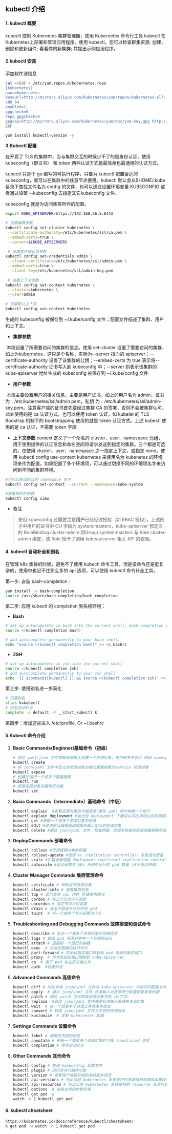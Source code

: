 ## **kubectl 介绍**

####  **1. kubectl 概要**

kubectl 控制 Kubernetes 集群管理器，使用 Kubernetes 命令行工具 kubectl 在 Kubernetes上部署和管理应用程序。使用 kubectl，您可以检查群集资源; 创建，删除和更新组件; 看看你的新集群; 并提出示例应用程序。

#### **2.kubectl 安装**

添加软件源信息

```sh
cat <<EOF > /etc/yum.repos.d/kubernetes.repo
[kubernetes]
name=Kubernetes
baseurl=http://mirrors.aliyun.com/kubernetes/yum/repos/kubernetes-el7-
x86_64
enabled=1
gpgcheck=0
repo_gpgcheck=0
gpgkey=http://mirrors.aliyun.com/kubernetes/yum/doc/yum-key.gpg http://mirrors.aliyun.com/kubernetes/yum/doc/rpm-package-key.gpg
EOF

yum install kubectl-version -y
```

**3.Kubectl 配置** 

在开启了 TLS 的集群中，当与集群交互的时候少不了的是身份认证，使用 kubeconfig（即证书） 和 token 两种认证方式是最简单也最通用的认证方式。

kubectl 只是个 go 编写的可执行程序，只要为 kubectl 配置合适的 kubeconfig，就可以在集群中的任意节点使用。kubectl 默认会从$HOME/.kube 目录下查找文件名为 config 的文件，也可以通过设置环境变量 KUBECONFIG 或者通过设置 --kubeconfig 去指定其它kubeconfig 文件。

kubeconfig 就是为访问集群所作的配置。

```sh
export KUBE_APISERVER=https://192.168.56.5:6443

# 设置集群参数
kubectl config set-cluster kubernetes \
 --certificate-authority=/etc/kubernetes/ssl/ca.pem \
 --embed-certs=true \
 --server=${KUBE_APISERVER}
 
 # 设置客户端认证参数
kubectl config set-credentials admin \
 --client-certificate=/etc/kubernetes/ssl/admin.pem \
 --embed-certs=true \
 --client-key=/etc/kubernetes/ssl/admin-key.pem
 
 # 设置上下文参数
kubectl config set-context kubernetes \
 --cluster=kubernetes \
 --user=admin
 
# 设置默认上下文
kubectl config use-context Kubernetes
```

生成的 kubeconfig 被保存到 ~/.kube/config 文件；配置文件描述了集群、用户和上下文。

- **集群参数**

​	本段设置了所需要访问的集群的信息。使用 set-cluster 设置了需要访问的集群，如上为kubernetes，这只是个名称，实际为--server 指向的 apiserver；--certificate-authority 设置了该集群的公钥；--embed-certs 为 true 表示将--certificate-authority 证书写入到		kubeconfig 中；--server 则表示该集群的 kube-apiserver 地址生成的 kubeconfig 被保存到 ~/.kube/config 文件

- **用户参数**

​	本段主要设置用户的相关信息，主要是用户证书。如上的用户名为 admin，证书为：/etc/kubernetes/ssl/admin.pem，私钥		为：/etc/kubernetes/ssl/admin-key.pem。注意客户端的证书首先要经过集群 CA 的签署，否则不会被集群认可。此处使用的是 ca 认证方式，也可以使用 token 认证，如 kubelet 的 TLS Boostrap 机制下的 bootstrapping 使用的就是 token 认证方式。上述 kubectl 使用的是 ca 认证，不需要 token 字段

- **上下文参数**
  context 定义了一个命名的 cluster、user、namespace 元组，用于使用提供的认证信息和命名空间将请求发送到指定的集群。三个都是可选的，仅使用 cluster、user、namespace 之一指定上下文，或指定 none。使用 kubectl config use-context kubernetes 来使用名为 kubenetes 的环境项来作为配置。如果配置了多个环境项，可以通过切换不同的环境项名字来访问到不同的集群环境。

```sh
#也可以修改默认的 namespace 名字
kubectl config set-context --current --namespace=kube-system

#查看相应的参数
kubectl config view
```

- 备注	
> 使用 kubeconfig 还需要注意**用户**已经经过授权（如 RBAC 授权），上述例子中用户的证书中 OU 字段为 system:masters，kube-apiserver 预定义的 RoleBinding cluster-admin 将Group system:masters 与 Role cluster-admin 绑定，该 Role 授予了调用 kubeapiserver 相关 API 的权限。

#### **4. kubectl 自动补全和别名**

在管理 k8s 集群的时候，避免不了使用 kubectl 命令工具，但是该命令还是挺复杂的，使用中也记不住那么多的 api 选项，可以使用 kubectl 命令补全工具。 

第一步: 安装 bash-completion：

```sh
yum install -y bash-completion 
source /usr/share/bash-completion/bash_completion
```

第二步: 应用 kubectl 的 completion 到系统环境：

- **Bash**

```sh
# set up autocomplete in bash into the current shell, bash-completion package should be installed first.
source <(kubectl completion bash)

# add autocomplete permanently to your bash shell.
echo "source <(kubectl completion bash)" >> ~/.bashrc
```

- **ZSH**

```sh
# set up autocomplete in zsh into the current shell
source <(kubectl completion zsh)  
# add autocomplete permanently to your zsh shell
echo '[[ $commands[kubectl] ]] && source <(kubectl completion zsh)' >> ~/.zshrc 
```

第三步: 使用别名进一步简化

```sh
# 设置别名
alias k=kubectl
# 别名自动补全
complete -o default -F __start_kubectl k
```

第四步：增加这些进入 /etc/profile. Or ~/.bashrc

#### **5.Kubectl 命令介绍** 

1. **Basic Commands(Beginner)基础命令（初级）**

   ```sh
   # 通过 yaml/json 文件或者标准输入创建一个资源对象，支持很多子命令 例如 namespace pod deployment service 等
   kubectl create 
   # 将 json/yaml 文件中定义的资源对象的端口暴露给新的service 资源对象
   kubectl expose 
   # 创建并运行一个或多个容器镜像
   kubectl run 
   # 配置资源对象设置特定功能
   kubectl set 
   ```

2. **Basic Commands（Intermediate）基础命令（中级）**

   ```sh
   kubectl explain  #查看资源对象的详细信息(编写 yaml 的时候做一个提示
   kubectl explain deployment #会出现 deployment 下面可以写的字段以及字段属性还有 可以逐级使用
   kubectl get #获取一个或多个资源对象的信息
   kubectl edit #使用默认编辑器编辑服务器上定义的资源对象
   kubectl delete #通过 json/yaml 文件、标准舒服、资源名称或标签选择器来删除资源
   ```

3. **DeployCommands 部署命令**

   ```sh
   kubectl rollout #资源管理对象的部署
   kubectl rollout-update #使用 rc（replication controller）来做滚动恩星
   kubectl scale #扩容或者缩容 deployment replicaset replication controller 等
   kubectl autoscale #自动设置在 k8s 系统中运行的 pod 数量（水平自动伸缩）
   ```

4. **Cluster Manager Commands 集群管理命令**

   ```sh
   kubectl cetificate # 修改证书资源对象
   kubectl cluster-info # 查看集群信息
   kubectl top # 显示资源 cpu 内存 存储使用情况
   kubectl cordon # 标记节点为不可调度
   kubectl uncordon # 指定节点为可调度
   kubectl drain # 安全的驱逐节点的所有 pod
   kubectl taint  # 将一个或多个节点设置为污点
   ```

5. **Troubleshooting and Debugging Commands 故障排查和调试命令**

   ```sh
   kubectl describe # 显示一个或多个资源对象的详细信息
   kubectl logs # 输出 pod 资源对象中一个容器的日志
   kubectl attach # 连接到一个运行的容器
   kubectl exec  # 在指定容器内执行命令
   kubectl port-forward # 将本机指定端口映射到 pod 资源对象的端口
   kubectl proxy  # 将本机指定端口映射到 kube-apiserver
   kubectl cp  # 用于 pod 与主机交换文件
   kubectl auth  #检查验证
   ```

6. **Advanced Commands 高级命令**

   ```sh
   kubectl diff # 对比本地 json/yaml 文件与 kube-apiserver 中运行的配置文件是否有差异
   kubectl apply  # 通过 json/yaml 文件 标准输入对资源进行配置更新或者创建
   kubectl patch # 通过 patch 方式修改资源对象字段（补丁式）
   kubectl replace  #通过 json/yaml 文件或者标准输入来替换资源对象
   kubectl wait  # 在一个或者多个资源上等待条件达成
   kubectl convert # 转换 json/yaml 文件为不同的资源版本
   kubectl kustomize  # 定制 kubernetes 配置
   ```

7. **Settings Commands 设置命令**

   ```sh
   kubectl label # 增删改资源的标签
   kubectl annotate # 更新一个或者多个资源对象的注释（annotaion）信息
   kubectl completion # 命令自动补全
   ```

8. **Other Commands 其他命令**

   ```sh
   kubectl config # 管理 kubeconfig 配置文件
   kubectl plugin # 运行命令行插件功能
   kubectl version # 查看客户端服务端的系统版本信息
   kubectl api-versions # 列出当前 kubernetes 系统支持的资源组和资源版本表现形式为/
   kubectl api-resources # 列出当前 kubernetes 系统支持的 resource 资源列表
   kubectl options  # 查看支持的参数列表
   kubectl get pod -w
   watch -n 1 kubectl get pod
   ```

#### **6. kubectl cheatsheet** 

```sh
https://kubernetes.io/docs/reference/kubectl/cheatsheet/
k get pod -w watch -n 1 kubectl get pod
```

